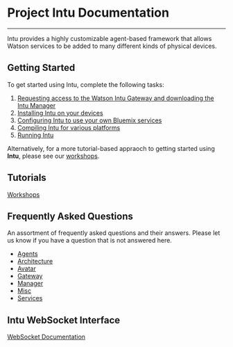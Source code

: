 # Project Intu Documentation
---

Intu provides a highly customizable agent-based framework that allows Watson services to be added to many different kinds of physical devices. 

## Getting Started
To get started using Intu, complete the following tasks:

1. [Requesting access to the Watson Intu Gateway and downloading the Intu Manager](./installation/downloading.md)
2. [Installing Intu on your devices](./installation/installing.md)
3. [Configuring Intu to use your own Bluemix services](./installation/configuring.md)
4. [Compiling Intu for various platforms](./installation/compiling.md)
5. [Running Intu](./installation/running.md)

Alternatively, for a more tutorial-based appraoch to getting started using **Intu**, please see our [workshops](./workshops).

## Tutorials
[Workshops](./workshops)

## Frequently Asked Questions

An assortment of frequently asked questions and their answers. Please let us know if you have a question that is not answered here.

* [Agents](./faqs/agents/agents.md)
* [Architecture](./faqs/architecture/architecture.md)
* [Avatar](./faqs/avatar/avatar.md)
* [Gateway](./faqs/gateway/gateway.md)
* [Manager](./faqs/manager/manager.md)
* [Misc](./faqs/misc/misc.md)
* [Services](./faqs/services/services.md)

## Intu WebSocket Interface
[WebSocket Documentation](./WebSocket/WebSocket.md)
